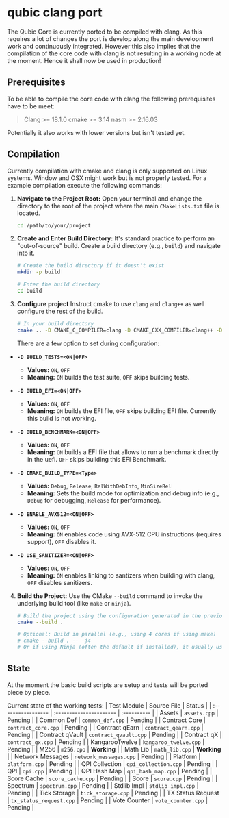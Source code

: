 # qubic clang port
The Qubic Core is currently ported to be compiled with clang. As this requires a lot of changes the port is develop along the main development work and continuously integrated. However this also implies that the compilation of the core code with clang is not resulting in a working node at the moment. Hence it shall now be used in production!


## Prerequisites
To be able to compile the core code with clang the following prerequisites have to be meet:

> Clang >= 18.1.0
> cmake >= 3.14
> nasm >= 2.16.03

Potentially it also works with lower versions but isn't tested yet.

## Compilation
Currently compilation with cmake and clang is only supported on Linux systems. Window and OSX might work but is not properly tested.
For a example compilation execute the following commands:

1.  **Navigate to the Project Root:**
    Open your terminal and change the directory to the root of the project where the main `CMakeLists.txt` file is located.

    ```bash
    cd /path/to/your/project
    ```

2.  **Create and Enter Build Directory:**
    It's standard practice to perform an "out-of-source" build. Create a build directory (e.g., `build`) and navigate into it.

    ```bash
    # Create the build directory if it doesn't exist
    mkdir -p build

    # Enter the build directory
    cd build
    ```

3. **Configure project**
    Instruct cmake to use `clang` and `clang++` as well configure the rest of the build.

    ```bash
    # In your build directory
    cmake .. -D CMAKE_C_COMPILER=clang -D CMAKE_CXX_COMPILER=clang++ -D BUILD_TESTS:BOOL=ON -D BUILD_EFI:BOOL=OFF -D CMAKE_BUILD_TYPE=Debug -D ENABLE_AVX512=ON
    ```

    There are a few option to set during configuration:

* **`-D BUILD_TESTS=<ON|OFF>`**
    * **Values:** `ON`, `OFF`
    * **Meaning:** `ON` builds the test suite, `OFF` skips building tests.

* **`-D BUILD_EFI=<ON|OFF>`**
    * **Values:** `ON`, `OFF`
    * **Meaning:** `ON` builds the EFI file, `OFF` skips building EFI file. Currently this build is not working.

* **`-D BUILD_BENCHMARK=<ON|OFF>`**
    * **Values:** `ON`, `OFF`
    * **Meaning:** `ON` builds a EFI file that allows to run a benchmark directly in the uefi. `OFF` skips building this EFI Benchmark.

* **`-D CMAKE_BUILD_TYPE=<Type>`**
    * **Values:** `Debug`, `Release`, `RelWithDebInfo`, `MinSizeRel`
    * **Meaning:** Sets the build mode for optimization and debug info (e.g., `Debug` for debugging, `Release` for performance).

* **`-D ENABLE_AVX512=<ON|OFF>`**
    * **Values:** `ON`, `OFF`
    * **Meaning:** `ON` enables code using AVX-512 CPU instructions (requires support), `OFF` disables it.

* **`-D USE_SANITIZER=<ON|OFF>`**
    * **Values:** `ON`, `OFF`
    * **Meaning:** `ON` enables linking to santizers when building with clang, `OFF` disables sanitizers.

4.  **Build the Project:**
    Use the CMake `--build` command to invoke the underlying build tool (like `make` or `ninja`).

    ```bash
    # Build the project using the configuration generated in the previous step
    cmake --build .

    # Optional: Build in parallel (e.g., using 4 cores if using make)
    # cmake --build . -- -j4
    # Or if using Ninja (often the default if installed), it usually uses all cores by default
    ```


## State
At the moment the basic build scripts are setup and tests will be ported piece by piece.

Current state of the working tests:
| Test Module        | Source File             | Status      |
| :----------------- | :---------------------- | :---------- |
| Assets             | `assets.cpp`            | Pending     |
| Common Def         | `common_def.cpp`        | Pending     |
| Contract Core      | `contract_core.cpp`     | Pending     |
| Contract qEarn     | `contract_qearn.cpp`    | Pending     |
| Contract qVault    | `contract_qvault.cpp`   | Pending     |
| Contract qX        | `contract_qx.cpp`       | Pending     |
| KangarooTwelve     | `kangaroo_twelve.cpp`   | Pending     |
| M256               | `m256.cpp`              | **Working** |
| Math Lib           | `math_lib.cpp`          | **Working** |
| Network Messages   | `network_messages.cpp`  | Pending     |
| Platform           | `platform.cpp`          | Pending     |
| QPI Collection     | `qpi_collection.cpp`    | Pending     |
| QPI                | `qpi.cpp`               | Pending     |
| QPI Hash Map       | `qpi_hash_map.cpp`      | Pending     |
| Score Cache        | `score_cache.cpp`       | Pending     |
| Score              | `score.cpp`             | Pending     |
| Spectrum           | `spectrum.cpp`          | Pending     |
| Stdlib Impl        | `stdlib_impl.cpp`       | Pending     |
| Tick Storage       | `tick_storage.cpp`      | Pending     |
| TX Status Request  | `tx_status_request.cpp` | Pending     |
| Vote Counter       | `vote_counter.cpp`      | Pending     |